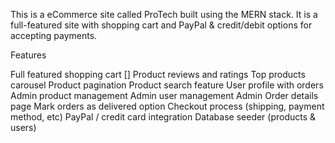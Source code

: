 This is a eCommerce site called ProTech built using the MERN stack. It is a full-featured site with shopping cart and PayPal & credit/debit options for accepting payments.

Features

Full featured shopping cart
[] Product reviews and ratings
Top products carousel
Product pagination
Product search feature
User profile with orders
Admin product management
Admin user management
Admin Order details page
Mark orders as delivered option
Checkout process (shipping, payment method, etc)
PayPal / credit card integration
Database seeder (products & users)
